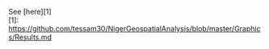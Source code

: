 See [here][1]  
[1]: https://github.com/tessam30/NigerGeospatialAnalysis/blob/master/Graphics/Results.md  
